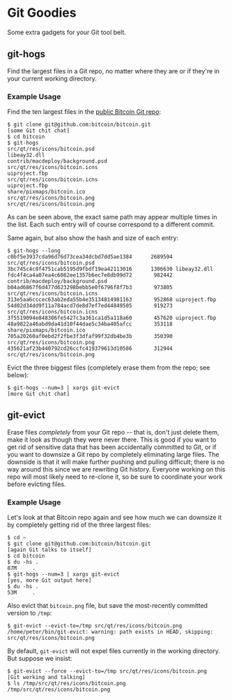 # Git Goodies

Some extra gadgets for your Git tool belt.


## git-hogs

Find the largest files in a Git repo, no matter where they are or if they're in your current working directory.


### Example Usage

Find the ten largest files in the [public Bitcoin Git repo](https://github.com/bitcoin/bitcoin):

```
$ git clone git@github.com:bitcoin/bitcoin.git
[some Git chit chat]
$ cd bitcoin
$ git-hogs
src/qt/res/icons/bitcoin.psd
libeay32.dll
contrib/macdeploy/background.psd
src/qt/res/icons/bitcoin.icns
uiproject.fbp
src/qt/res/icons/bitcoin.icns
uiproject.fbp
share/pixmaps/bitcoin.ico
src/qt/res/icons/bitcoin.png
src/qt/res/icons/bitcoin.png
```

As can be seen above, the exact same path may appear multiple times in the list. Each such entry will of course correspond to a different commit.

Same again, but also show the hash and size of each entry:

```
$ git-hogs --long
c0bf5e3937cda96d76d73cea34dcbd7dd5ae1384      2689594 src/qt/res/icons/bitcoin.psd
3bc745c4c0f4751cab5195d9fbdf19ea42113016      1306630 libeay32.dll
fdc4f4ca4a07ea4c6082ee1357b6ec7e8db99d72       982442 contrib/macdeploy/background.psd
b04ad6867f6d477d623298bebb5e0f6796f8f7b3       973805 src/qt/res/icons/bitcoin.icns
313e5aa6cccec63ab2eda55b4e35134814981163       952868 uiproject.fbp
54d02d34dd9f11a784acd7de8d7ef7ed44849505       919273 src/qt/res/icons/bitcoin.icns
3f5519094e848306fe5427c3a361ca1d5a118a60       457620 uiproject.fbp
48a9822a46abd9da41d10f44dae5c34ba405afcc       353118 share/pixmaps/bitcoin.ico
705a20260af0ebd2f2fbe3f3dfaf99f32db4be3b       350390 src/qt/res/icons/bitcoin.png
435621af23b440792cd26ccfc419379613d10586       312944 src/qt/res/icons/bitcoin.png
```

Evict the three biggest files (completely erase them from the repo; see below):

```
$ git-hogs --num=3 | xargs git-evict
[more Git chit chat]
```


## git-evict

Erase files *completely* from your Git repo -- that is, don't just delete them, make it look as though they were never there. This is good if you want to get rid of sensitive data that has been accidentally committed to Git, or if you want to downsize a Git repo by completely eliminating large files. The downside is that it will make further pushing and pulling difficult; there is no way around this since we are rewriting Git history. Everyone working on this repo will most likely need to re-clone it, so be sure to coordinate your work before evicting files.


### Example Usage

Let's look at that Bitcoin repo again and see how much we can downsize it by completely getting rid of the three largest files:

```
$ cd ~
$ git clone git@github.com:bitcoin/bitcoin.git
[again Git talks to itself]
$ cd bitcoin
$ du -hs .
87M     .
$ git-hogs --num=3 | xargs git-evict
[yes, more Git output here]
$ du -hs .
53M     .
```

Also evict that `bitcoin.png` file, but save the most-recently committed version to `/tmp`:

```
$ git-evict --evict-to=/tmp src/qt/res/icons/bitcoin.png
/home/peter/bin/git-evict: warning: path exists in HEAD, skipping: src/qt/res/icons/bitcoin.png
```

By default, `git-evict` will not expel files currently in the working directory. But suppose we insist:

```
$ git-evict --force --evict-to=/tmp src/qt/res/icons/bitcoin.png
[Git working and talking]
$ ls /tmp/src/qt/res/icons/bitcoin.png
/tmp/src/qt/res/icons/bitcoin.png
```
